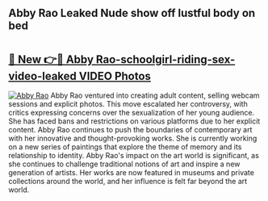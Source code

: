 ## Abby Rao Leaked Nude show off lustful body on bed

# <h2><a href="https://surevidhub.net/abby-rao-onlyfans-leaked-nude-show-off-lustful-body-on-bed/">🔗 New 👉🔴 Abby Rao-schoolgirl-riding-sex-video-leaked VIDEO Photos</a></h2>

[![Abby Rao](https://i.imgur.com/rIISA9y.gif)](https://surevidhub.net/abby-rao-onlyfans-leaked-nude-show-off-lustful-body-on-bed/)
Abby Rao ventured into creating adult content, selling webcam sessions and explicit photos. This move escalated her controversy, with critics expressing concerns over the sexualization of her young audience. She has faced bans and restrictions on various platforms due to her explicit content. Abby Rao continues to push the boundaries of contemporary art with her innovative and thought-provoking works. She is currently working on a new series of paintings that explore the theme of memory and its relationship to identity. Abby Rao's impact on the art world is significant, as she continues to challenge traditional notions of art and inspire a new generation of artists. Her works are now featured in museums and private collections around the world, and her influence is felt far beyond the art world.

